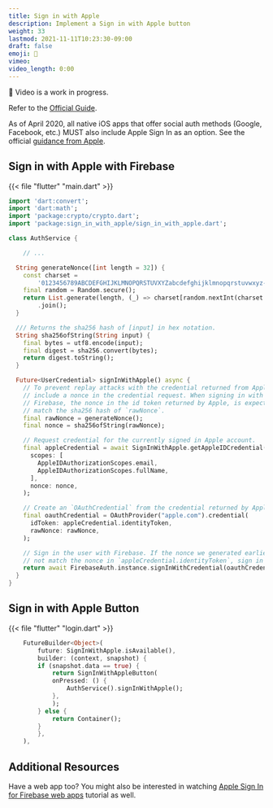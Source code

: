 ```yaml
---
title: Sign in with Apple
description: Implement a Sign in with Apple button
weight: 33
lastmod: 2021-11-11T10:23:30-09:00
draft: false
emoji: 🍎
vimeo:
video_length: 0:00
---
```


🚨 Video is a work in progress.

Refer to the [Official Guide](https://firebase.flutter.dev/docs/auth/social#apple). 

As of April 2020, all native iOS apps that offer social auth methods (Google, Facebook, etc.) MUST also include Apple Sign In as an option. See the official [guidance from Apple](https://developer.apple.com/app-store/review/guidelines/#sign-in-with-apple). 

## Sign in with Apple with Firebase

{{< file "flutter" "main.dart" >}}
```dart
import 'dart:convert';
import 'dart:math';
import 'package:crypto/crypto.dart';
import 'package:sign_in_with_apple/sign_in_with_apple.dart';

class AuthService {

    // ...

  String generateNonce([int length = 32]) {
    const charset =
        '0123456789ABCDEFGHIJKLMNOPQRSTUVXYZabcdefghijklmnopqrstuvwxyz-._';
    final random = Random.secure();
    return List.generate(length, (_) => charset[random.nextInt(charset.length)])
        .join();
  }

  /// Returns the sha256 hash of [input] in hex notation.
  String sha256ofString(String input) {
    final bytes = utf8.encode(input);
    final digest = sha256.convert(bytes);
    return digest.toString();
  }

  Future<UserCredential> signInWithApple() async {
    // To prevent replay attacks with the credential returned from Apple, we
    // include a nonce in the credential request. When signing in with
    // Firebase, the nonce in the id token returned by Apple, is expected to
    // match the sha256 hash of `rawNonce`.
    final rawNonce = generateNonce();
    final nonce = sha256ofString(rawNonce);

    // Request credential for the currently signed in Apple account.
    final appleCredential = await SignInWithApple.getAppleIDCredential(
      scopes: [
        AppleIDAuthorizationScopes.email,
        AppleIDAuthorizationScopes.fullName,
      ],
      nonce: nonce,
    );

    // Create an `OAuthCredential` from the credential returned by Apple.
    final oauthCredential = OAuthProvider("apple.com").credential(
      idToken: appleCredential.identityToken,
      rawNonce: rawNonce,
    );

    // Sign in the user with Firebase. If the nonce we generated earlier does
    // not match the nonce in `appleCredential.identityToken`, sign in will fail.
    return await FirebaseAuth.instance.signInWithCredential(oauthCredential);
  }
}
```

## Sign in with Apple Button

{{< file "flutter" "login.dart" >}}
```dart
    FutureBuilder<Object>(
        future: SignInWithApple.isAvailable(),
        builder: (context, snapshot) {
        if (snapshot.data == true) {
            return SignInWithAppleButton(
            onPressed: () {
                AuthService().signInWithApple();
            },
            );
        } else {
            return Container();
        }
        },
    ),
```


## Additional Resources

Have a web app too? You might also be interested in watching [Apple Sign In for Firebase web apps](https://fireship.io/lessons/apple-signin-with-firebase-tutorial/) tutorial as well.
